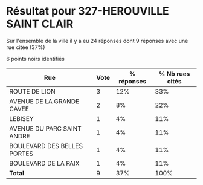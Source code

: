 # Résultat pour 327-HEROUVILLE SAINT CLAIR

Sur l'ensemble de la ville il y a eu 24 réponses dont 9 réponses avec une rue citée (37%)

6 points noirs identifiés

| Rue | Vote | % réponses | % Nb rues cités|
|-----|------|------------|----------------|
| ROUTE DE LION | 3 | 12% | 33%|
| AVENUE DE LA GRANDE CAVEE | 2 | 8% | 22%|
| LEBISEY | 1 | 4% | 11%|
| AVENUE DU PARC SAINT ANDRE | 1 | 4% | 11%|
| BOULEVARD DES BELLES PORTES | 1 | 4% | 11%|
| BOULEVARD DE LA PAIX | 1 | 4% | 11%|
| **Total** | 9 | 37% | 100%|
